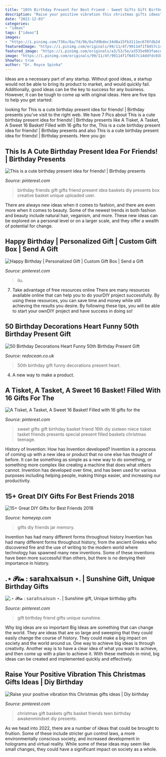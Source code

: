 ```yaml
---
title: "18th Birthday Present For Best Friend - Sweet Gifts Gift Birthday Basket Friend 16th Diy Sixteen Niece Tisket Tasket Friends Presents Special Present Filled Baskets Christmas Teenage"
description: "Raise your positive vibration this christmas gifts ideas"
date: "2022-12-03"
categories:
- "ideas"
tags: ["ideas"]
images:
- "https://i.pinimg.com/736x/6a/7d/9b/6a7d9bdec34d8a15fb3111ec678fdb2d.jpg"
featuredImage: "https://i.pinimg.com/originals/99/11/4f/99114f1f8457c14ddfdc03835db85244.jpg"
featured_image: "https://i.pinimg.com/originals/a3/53/5e/a3535e903faecdb071658a14043501e6.jpg"
image: "https://i.pinimg.com/originals/99/11/4f/99114f1f8457c14ddfdc03835db85244.jpg"
ShowToc: true
author: "Dr. Royce Spinka"
---
```



Ideas are a necessary part of any startup. Without good ideas, a startup would not be able to bring its product to market, and would quickly fail. Additionally, good ideas can be the key to success for any business. However, it can be tough to come up with original ideas. Here are five tips to help you get started: 

	

		
looking for This is a cute birthday present idea for friends! | Birthday presents you've visit to the right web. We have 7 Pics about This is a cute birthday present idea for friends! | Birthday presents like A Tisket, A Tasket, A Sweet 16 Basket! Filled with 16 gifts for the, This is a cute birthday present idea for friends! | Birthday presents and also This is a cute birthday present idea for friends! | Birthday presents. Here you go:
		
    
## This Is A Cute Birthday Present Idea For Friends! | Birthday Presents

<img loading=lazy src="https://i.pinimg.com/originals/10/9b/28/109b286a86c066c7ac1a77f4b2d30c46.jpg" onerror="this.onerror=null;this.src='https://tse3.mm.bing.net/th?id=OIP.ADV2cJZCPzU540cTdJNm-QHaJ4&amp;pid=15.1';" alt="This is a cute birthday present idea for friends! | Birthday presents">

_Source: pinterest.com_

>birthday friends gift gifts friend present idea baskets diy presents box creative basket unique uploaded user. 

	

There are always new ideas when it comes to fashion, and there are even more when it comes to beauty. Some of the newest trends in both fashion and beauty include natural hair, veganism, and more. These new ideas can be explored on a personal level or on a larger scale, and they offer a wealth of potential for change.

    
## Happy Birthday | Personalized Gift | Custom Gift Box | Send A Gift

<img loading=lazy src="https://i.pinimg.com/originals/a3/53/5e/a3535e903faecdb071658a14043501e6.jpg" onerror="this.onerror=null;this.src='https://tse3.mm.bing.net/th?id=OIP.KTemhGBAC5e8jBgnakRoJwHaJ4&amp;pid=15.1';" alt="Happy Birthday | Personalized Gift | Custom Gift Box | Send a Gift">

_Source: pinterest.com_

>ilu. 

	

7) Take advantage of free resources online
There are many resources available online that can help you to do yourDIY project successfully. By using these resources, you can save time and money while still achieving the results you desire. By following these tips, you will be able to start your ownDIY project and have success in doing so!

    
## 50 Birthday Decorations Heart Funny 50th Birthday Present Gift

<img loading=lazy src="https://www.redocean.co.uk/image/cache/products/13912/image07_2000-1500x1500.jpg" onerror="this.onerror=null;this.src='https://tse2.mm.bing.net/th?id=OIP.7PEaulD6aqEMKQJCYfy-6QHaHa&amp;pid=15.1';" alt="50 Birthday Decorations Heart Funny 50th Birthday Present Gift">

_Source: redocean.co.uk_

>50th birthday gift funny decorations present heart. 

	

4. A new way to make a product.

    
## A Tisket, A Tasket, A Sweet 16 Basket! Filled With 16 Gifts For The

<img loading=lazy src="https://i.pinimg.com/736x/b3/ca/b4/b3cab49f510fa0105d25dd4b1159081c--cool-gifts-diy-sweet--gifts.jpg" onerror="this.onerror=null;this.src='https://tse4.mm.bing.net/th?id=OIP.cY-AqcCEH82iynrDsVtVzQHaKm&amp;pid=15.1';" alt="A Tisket, A Tasket, A Sweet 16 Basket! Filled with 16 gifts for the">

_Source: pinterest.com_

>sweet gifts gift birthday basket friend 16th diy sixteen niece tisket tasket friends presents special present filled baskets christmas teenage. 

	

History of Invention: How has Invention developed?
Invention is a process of coming up with a new idea or product that no one else has thought of before. It can be something as simple as a new way to do something, or something more complex like creating a machine that does what others cannot. Invention has developed over time, and has been used for various purposes including helping people, making things easier, and increasing our productivity.

    
## 15+ Great DIY Gifts For Best Friends 2018

<img loading=lazy src="https://homeyep.com/wp-content/uploads/2017/02/diy-gifts-for-best-friends/11-diy-gifts-for-best-friends.jpg" onerror="this.onerror=null;this.src='https://tse1.mm.bing.net/th?id=OIP.ixBma_9aZsFZuE-SQPeGYwHaLH&amp;pid=15.1';" alt="15+ Great DIY Gifts for Best Friends 2018">

_Source: homeyep.com_

>gifts diy friends jar memory. 

	

Invention has had many different forms throughout history
Invention has had many different forms throughout history, from the ancient Greeks who discovered fire and the use of writing to the modern world where technology has spawned many new inventions. Some of these inventions have been more successful than others, but there is no denying their importance in history.

    
## .⋆ 𝓟𝓲𝓷 : 𝕤𝕒𝕣𝕒𝕙𝕩𝕒𝕚𝕤𝕦𝕟 ⋆. | Sunshine Gift, Unique Birthday Gifts

<img loading=lazy src="https://i.pinimg.com/736x/6a/7d/9b/6a7d9bdec34d8a15fb3111ec678fdb2d.jpg" onerror="this.onerror=null;this.src='https://tse4.mm.bing.net/th?id=OIP.vQsTkCutCkP2hM9fIz6k5AHaKL&amp;pid=15.1';" alt=".⋆ 𝓟𝓲𝓷 : 𝕤𝕒𝕣𝕒𝕙𝕩𝕒𝕚𝕤𝕦𝕟 ⋆. | Sunshine gift, Unique birthday gifts">

_Source: pinterest.com_

>gift birthday friend gifts unique sunshine. 

	

Why big ideas are so important
Big Ideas are something that can change the world. They are ideas that are so large and sweeping that they could easily change the course of history. They could make a big impact on society and the world around us. One way to achieve big ideas is through creativity. Another way is to have a clear idea of what you want to achieve, and then come up with a plan to achieve it. With these methods in mind, big ideas can be created and implemented quickly and effectively.

    
## Raise Your Positive Vibration This Christmas Gifts Ideas | Diy Birthday

<img loading=lazy src="https://i.pinimg.com/originals/99/11/4f/99114f1f8457c14ddfdc03835db85244.jpg" onerror="this.onerror=null;this.src='https://tse2.mm.bing.net/th?id=OIP.TQDHhuqIUd_GdvNnya7rcAHaNJ&amp;pid=15.1';" alt="Raise your positive vibration this Christmas gifts ideas | Diy birthday">

_Source: pinterest.com_

>christmas gift baskets gifts basket friends teen birthday awakenmindset diy presents. 

	

As we head into 2022, there are a number of ideas that could be brought to fruition. Some of these include stricter gun control laws, a more environmentally conscious society, and increased development in holograms and virtual reality. While some of these ideas may seem like small changes, they could have a significant impact on society as a whole.


